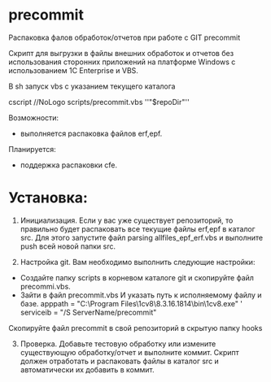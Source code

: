 # precommit
Распаковка фалов обработок/отчетов при работе с GIT precommit

Скрипт для выгрузки в файлы внешних обработок и отчетов без использования сторонних приложений 
на платформе Windows с использованием 1С Enterprise и VBS.

В sh запуск vbs с указанием текущего каталога

cscript //NoLogo scripts/precommit.vbs ''"$repoDir"''

Возможности: 
- выполняется распаковка файлов erf,epf.

Планируется: 
- поддержка распаковки cfe.

# Установка:

1. Инициализация. Если у вас уже существует репозиторий, то правильно будет распаковать все текущие файлы erf,epf в каталог src.
Для этого запустите файл parsing allfiles_epf_erf.vbs и выполните push всей новой папки src.

2. Настройка git. Вам необходимо выполнить следующие настройки: 
- Создайте папку scripts в корневом каталоге git и скопируйте файл precommi.vbs.
- Зайти в файл precommit.vbs И указать путь к исполняемому файлу и базе.
apppath = "C:\Program Files\1cv8\8.3.16.1814\bin\1cv8.exe" ' 
serviceib = "/S ServerName/precommit"

Скопируйте файл precommit в свой репозиторий в скрытую папку hooks 

3. Проверка. Добавьте тестовую обработку или измените существующую обработку/отчет и выполните коммит.
Скрипт должен отработать и распаковать файлы в каталог src и автоматически их добавить в коммит.
